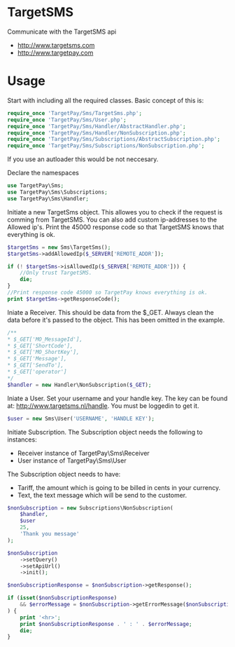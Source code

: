 TargetSMS
=========

Communicate with the TargetSMS api
 * http://www.targetsms.com
 * http://www.targetpay.com
 
Usage
=========
Start with including all the required classes. Basic concept of this is:
```php
require_once 'TargetPay/Sms/TargetSms.php';
require_once 'TargetPay/Sms/User.php';
require_once 'TargetPay/Sms/Handler/AbstractHandler.php';
require_once 'TargetPay/Sms/Handler/NonSubscription.php';
require_once 'TargetPay/Sms/Subscriptions/AbstractSubscription.php';
require_once 'TargetPay/Sms/Subscriptions/NonSubscription.php';
```
If you use an autloader this would be not neccesary.

Declare the namespaces
```php
use TargetPay\Sms;
use TargetPay\Sms\Subscriptions;
use TargetPay\Sms\Handler;
```

Initiate a new TargetSms object. This allowes you to check if the request is
comming from TargetSMS. You can also add custom ip-addresses to the Allowed ip's.
Print the 45000 response code so that TargetSMS knows that everything is ok.
```php
$targetSms = new Sms\TargetSms();
$targetSms->addAllowedIp($_SERVER['REMOTE_ADDR']);

if (! $targetSms->isAllowedIp($_SERVER['REMOTE_ADDR'])) {
    //Only trust TargetSMS.
    die;
}
//Print response code 45000 so TargetPay knows everything is ok.
print $targetSms->getResponseCode();
```

Iniate a Receiver. This should be data from the $_GET. Always clean the data before it's passed
to the object. This has been omitted in the example.
```php
/**
* $_GET['MO_MessageId'],
* $_GET['ShortCode'],
* $_GET['MO_ShortKey'],
* $_GET['Message'],
* $_GET['SendTo'],
* $_GET['operator']
*/
$handler = new Handler\NonSubscription($_GET);
```

Iniate a User. Set your username and your handle key. The key can be found at:
http://www.targetsms.nl/handle. You must be loggedin to get it.
```php
$user = new Sms\User('USERNAME', 'HANDLE KEY');
```

Initiate Subscription. The Subscription object needs the following to instances:
* Receiver instance of TargetPay\Sms\Receiver
* User instance of TargetPay\Sms\User

The Subscription object needs to have:
* Tariff, the amount which is going to be billed in cents in your currency.
* Text, the text message which will be send to the customer.

```php
$nonSubscription = new Subscriptions\NonSubscription(
    $handler,
    $user
    25,
    'Thank you message'
);

$nonSubscription
    ->setQuery()
    ->setApiUrl()
    ->init();

$nonSubscriptionResponse = $nonSubscription->getResponse();

if (isset($nonSubscriptionResponse)
    && $errorMessage = $nonSubscription->getErrorMessage($nonSubscriptionResponse)
) {
    print '<hr>';
    print $nonSubscriptionResponse . ' : ' . $errorMessage;
    die;
}
```